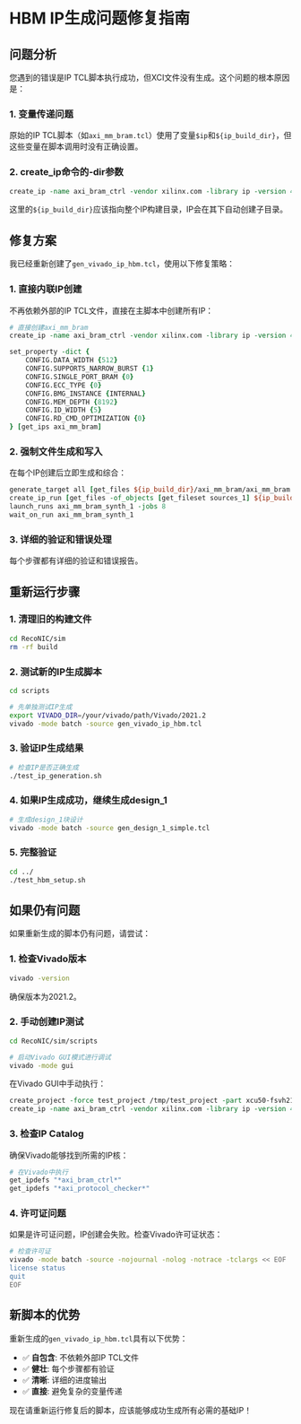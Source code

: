 # HBM IP生成问题修复指南

## 问题分析

您遇到的错误是IP TCL脚本执行成功，但XCI文件没有生成。这个问题的根本原因是：

### 1. **变量传递问题**
原始的IP TCL脚本（如`axi_mm_bram.tcl`）使用了变量`$ip`和`${ip_build_dir}`，但这些变量在脚本调用时没有正确设置。

### 2. **create_ip命令的-dir参数**
```tcl
create_ip -name axi_bram_ctrl -vendor xilinx.com -library ip -version 4.1 -module_name $ip -dir ${ip_build_dir}
```
这里的`${ip_build_dir}`应该指向整个IP构建目录，IP会在其下自动创建子目录。

## 修复方案

我已经重新创建了`gen_vivado_ip_hbm.tcl`，使用以下修复策略：

### 1. **直接内联IP创建**
不再依赖外部的IP TCL文件，直接在主脚本中创建所有IP：

```tcl
# 直接创建axi_mm_bram
create_ip -name axi_bram_ctrl -vendor xilinx.com -library ip -version 4.1 -module_name axi_mm_bram -dir $ip_build_dir

set_property -dict {
    CONFIG.DATA_WIDTH {512}
    CONFIG.SUPPORTS_NARROW_BURST {1}
    CONFIG.SINGLE_PORT_BRAM {0}
    CONFIG.ECC_TYPE {0}
    CONFIG.BMG_INSTANCE {INTERNAL}
    CONFIG.MEM_DEPTH {8192}
    CONFIG.ID_WIDTH {5}
    CONFIG.RD_CMD_OPTIMIZATION {0}
} [get_ips axi_mm_bram]
```

### 2. **强制文件生成和写入**
在每个IP创建后立即生成和综合：

```tcl
generate_target all [get_files ${ip_build_dir}/axi_mm_bram/axi_mm_bram.xci]
create_ip_run [get_files -of_objects [get_fileset sources_1] ${ip_build_dir}/axi_mm_bram/axi_mm_bram.xci]
launch_runs axi_mm_bram_synth_1 -jobs 8
wait_on_run axi_mm_bram_synth_1
```

### 3. **详细的验证和错误处理**
每个步骤都有详细的验证和错误报告。

## 重新运行步骤

### 1. 清理旧的构建文件
```bash
cd RecoNIC/sim
rm -rf build
```

### 2. 测试新的IP生成脚本
```bash
cd scripts

# 先单独测试IP生成
export VIVADO_DIR=/your/vivado/path/Vivado/2021.2
vivado -mode batch -source gen_vivado_ip_hbm.tcl
```

### 3. 验证IP生成结果
```bash
# 检查IP是否正确生成
./test_ip_generation.sh
```

### 4. 如果IP生成成功，继续生成design_1
```bash
# 生成design_1块设计
vivado -mode batch -source gen_design_1_simple.tcl
```

### 5. 完整验证
```bash
cd ../
./test_hbm_setup.sh
```

## 如果仍有问题

如果重新生成的脚本仍有问题，请尝试：

### 1. **检查Vivado版本**
```bash
vivado -version
```
确保版本为2021.2。

### 2. **手动创建IP测试**
```bash
cd RecoNIC/sim/scripts

# 启动Vivado GUI模式进行调试
vivado -mode gui
```

在Vivado GUI中手动执行：
```tcl
create_project -force test_project /tmp/test_project -part xcu50-fsvh2104-2-e
create_ip -name axi_bram_ctrl -vendor xilinx.com -library ip -version 4.1 -module_name axi_mm_bram -dir /tmp/test_ips
```

### 3. **检查IP Catalog**
确保Vivado能够找到所需的IP核：
```tcl
# 在Vivado中执行
get_ipdefs "*axi_bram_ctrl*"
get_ipdefs "*axi_protocol_checker*"
```

### 4. **许可证问题**
如果是许可证问题，IP创建会失败。检查Vivado许可证状态：
```bash
# 检查许可证
vivado -mode batch -source -nojournal -nolog -notrace -tclargs << EOF
license status
quit
EOF
```

## 新脚本的优势

重新生成的`gen_vivado_ip_hbm.tcl`具有以下优势：

- ✅ **自包含**: 不依赖外部IP TCL文件
- ✅ **健壮**: 每个步骤都有验证
- ✅ **清晰**: 详细的进度输出
- ✅ **直接**: 避免复杂的变量传递

现在请重新运行修复后的脚本，应该能够成功生成所有必需的基础IP！
